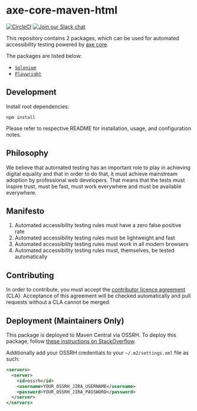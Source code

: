 # axe-core-maven-html


[![CircleCI](https://circleci.com/gh/dequelabs/axe-core-maven-html.svg?style=svg&circle-token=5bd96056d8ab9f52737de9b5d7cc614decbb9819)](https://circleci.com/gh/dequelabs/axe-core-maven-html)
[![Join our Slack chat](https://img.shields.io/badge/slack-chat-purple.svg?logo=slack)](https://accessibility.deque.com/axe-community)

This repository contains 2 packages, which can be used for automated accessibility testing powered by [axe core][axe-core].

The packages are listed below:

- [`Selenium`](selenium/README.md)
- [`Playwright`](playwright/README.md)

## Development

Install root dependencies:

```console
npm install
```

Please refer to respective README for installation, usage, and configuration notes.

## Philosophy

We believe that automated testing has an important role to play in achieving digital equality and that in order to do that, it must achieve mainstream adoption by professional web developers. That means that the tests must inspire trust, must be fast, must work everywhere and must be available everywhere.

## Manifesto

1. Automated accessibility testing rules must have a zero false positive rate
2. Automated accessibility testing rules must be lightweight and fast
3. Automated accessibility testing rules must work in all modern browsers
4. Automated accessibility testing rules must, themselves, be tested automatically

[axe-core]: https://github.com/dequelabs/axe-core

## Contributing

In order to contribute, you must accept the [contributor licence agreement](https://cla-assistant.io/dequelabs/axe-selenium-java) (CLA). Acceptance of this agreement will be checked automatically and pull requests without a CLA cannot be merged.

## Deployment (Maintainers Only)

This package is deployed to Maven Central via OSSRH. To deploy this package, follow [these instructions on StackOverflow](https://stackoverflow.com/a/42917618).

Additionally add your OSSRH credentials to your `~/.m2/settings.xml` file as such:

```xml
<servers>
  <server>
    <id>ossrh</id>
    <username>YOUR_OSSRH_JIRA_USERNAME</username>
    <password>YOUR_OSSRH_JIRA_PASSWORD</password>
  </server>
</servers>
```
